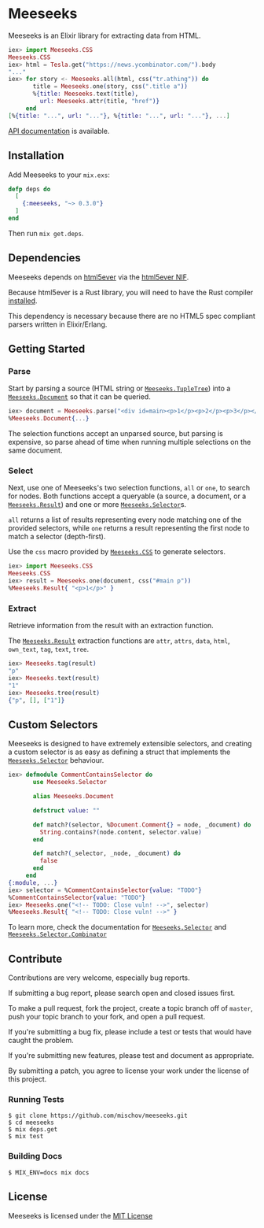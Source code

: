 # Meeseeks

Meeseeks is an Elixir library for extracting data from HTML.

```elixir
iex> import Meeseeks.CSS
Meeseeks.CSS
iex> html = Tesla.get("https://news.ycombinator.com/").body
"..."
iex> for story <- Meeseeks.all(html, css("tr.athing")) do
       title = Meeseeks.one(story, css(".title a"))
       %{title: Meeseeks.text(title),
         url: Meeseeks.attr(title, "href")}
     end
[%{title: "...", url: "..."}, %{title: "...", url: "..."}, ...]
```
[API documentation](https://hexdocs.pm/meeseeks/Meeseeks.html) is available.

## Installation

Add Meeseeks to your `mix.exs`:

```elixir
defp deps do
  [
    {:meeseeks, "~> 0.3.0"}
  ]
end
```

Then run `mix get.deps`.

## Dependencies

Meeseeks depends on [html5ever](https://github.com/servo/html5ever) via the [html5ever NIF](https://github.com/hansihe/html5ever_elixir).

Because html5ever is a Rust library, you will need to have the Rust compiler [installed](https://www.rust-lang.org/en-US/install.html).

This dependency is necessary because there are no HTML5 spec compliant parsers written in Elixir/Erlang.

## Getting Started

### Parse

Start by parsing a source (HTML string or [`Meeseeks.TupleTree`](https://hexdocs.pm/meeseeks/Meeseeks.TupleTree.html)) into a [`Meeseeks.Document`](https://hexdocs.pm/meeseeks/Meeseeks.Document.html) so that it can be queried.

```elixir
iex> document = Meeseeks.parse("<div id=main><p>1</p><p>2</p><p>3</p></div>")
%Meeseeks.Document{...}
```

The selection functions accept an unparsed source, but parsing is expensive, so parse ahead of time when running multiple selections on the same document.

### Select

Next, use one of Meeseeks's two selection functions, `all` or `one`, to search for nodes. Both functions accept a queryable (a source, a document, or a [`Meeseeks.Result`](https://hexdocs.pm/meeseeks/Meeseeks.Result.html)) and one or more [`Meeseeks.Selector`](https://hexdocs.pm/meeseeks/Meeseeks.Selector.html)s.

`all` returns a list of results representing every node matching one of the provided selectors, while `one` returns a result representing the first node to match a selector (depth-first).

Use the `css` macro provided by [`Meeseeks.CSS`](https://hexdocs.pm/meeseeks/Meeseeks.CSS.html) to generate selectors.

```elixir
iex> import Meeseeks.CSS
Meeseeks.CSS
iex> result = Meeseeks.one(document, css("#main p"))
%Meeseeks.Result{ "<p>1</p>" }
```

### Extract

Retrieve information from the result with an extraction function.

The [`Meeseeks.Result`](https://hexdocs.pm/meeseeks/Meeseeks.Result.html) extraction functions are `attr`, `attrs`, `data`, `html`, `own_text`, `tag`, `text`, `tree`.

```elixir
iex> Meeseeks.tag(result)
"p"
iex> Meeseeks.text(result)
"1"
iex> Meeseeks.tree(result)
{"p", [], ["1"]}
```

## Custom Selectors

Meeseeks is designed to have extremely extensible selectors, and creating a custom selector is as easy as defining a struct that implements the [`Meeseeks.Selector`](https://hexdocs.pm/meeseeks/Meeseeks.Selector.html) behaviour.

```elixir
iex> defmodule CommentContainsSelector do
       use Meeseeks.Selector

       alias Meeseeks.Document

       defstruct value: ""

       def match?(selector, %Document.Comment{} = node, _document) do
         String.contains?(node.content, selector.value)
       end

       def match?(_selector, _node, _document) do
         false
       end
     end
{:module, ...}
iex> selector = %CommentContainsSelector{value: "TODO"}
%CommentContainsSelector{value: "TODO"}
iex> Meeseeks.one("<!-- TODO: Close vuln! -->", selector)
%Meeseeks.Result{ "<!-- TODO: Close vuln! -->" }
```

To learn more, check the documentation for [`Meeseeks.Selector`](https://hexdocs.pm/meeseeks/Meeseeks.Selector.html) and [`Meeseeks.Selector.Combinator`](https://hexdocs.pm/meeseeks/Meeseeks.Selector.Combinator.html)

## Contribute

Contributions are very welcome, especially bug reports.

If submitting a bug report, please search open and closed issues first.

To make a pull request, fork the project, create a topic branch off of `master`, push your topic branch to your fork, and open a pull request.

If you're submitting a bug fix, please include a test or tests that would have caught the problem.

If you're submitting new features, please test and document as appropriate.

By submitting a patch, you agree to license your work under the license of this project.

### Running Tests

```
$ git clone https://github.com/mischov/meeseeks.git
$ cd meeseeks
$ mix deps.get
$ mix test
```

### Building Docs

```
$ MIX_ENV=docs mix docs
```

## License

Meeseeks is licensed under the [MIT License](LICENSE)
